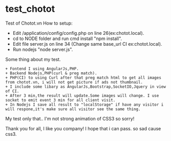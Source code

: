 # test_chotot
Test of Chotot.vn
How to setup:
 - Edit /application/config/config.php on line 26(ex:chotot.local).
 - cd to NODE folder and run cmd install "npm install".
 - Edit file server.js on line 34 (Change same base_url CI ex:chotot.local).
 - Run nodejs "node server.js".

Some thing about my test.

    + Fontend I using AngularJs,PHP.
    + Backend Nodejs,PHP(curl & preg match).
    + PHP(CI) to using Curl after that preg match html to get all images from chotot.vn, i will not get picture if ads not thumbnail.
    + I include some libary as AngularJs,Bootstrap,SocketIO,Jquery in view of CI.
    + After 3 min,the result will update.Some images will change. I use socket to emit event 3 min for all client visit.
    + In Nodejs I save all result to "localStorage" if have any visitor i will respone,it's make sure all visitor see the same thing.
My test only that.. I'm not strong animation of CSS3 so sorry!

Thank you for all, I like you company! I hope that i can pass. so sad cause css3.

